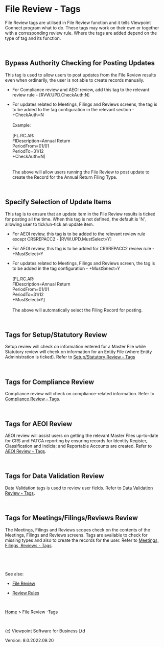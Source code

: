 



# File Review - Tags
File Review tags are utilised in File Review function and it tells Viewpoint 
 Connect program what to do. These tags may work on their own or together 
 with a corresponding review rule. Where the tags are added depend on the 
 type of tag and its function.

&nbsp;
## Bypass Authority Checking for Posting Updates
This tag is used to allow users to post updates from the File Review 
 results even when ordinarily, the user is not able to create records manually.

	

- For Compliance review and AEOI review, add this tag to the relevant 
    	 review rule - <span class="hcp2">[RVW.UPD.CheckAuth:N]</span>

	

- For updates related to Meetings, Filings and Reviews screens, 
    	 the tag is to be added to the tag configuration in the relevant section 
    	 - <span class="hcp2">+CheckAuth=N  
    &#13;&#10;	</span>  
    &#13;&#10;	Example:  
    &#13;&#10;	  
    &#13;&#10;	[FL.RC.AR:  
    &#13;&#10;	FlDescription=Annual Return  
    &#13;&#10;	PeriodFrom=01/01  
    &#13;&#10;	PeriodTo=31/12  
    &#13;&#10;	+CheckAuth=N]  
    &#13;&#10;	  
    &#13;&#10;	  
    &#13;&#10;	The above will allow users running the File Review to post update to 
    	 create the Record for the Annual Return Filing Type.

&nbsp;
## Specify Selection of Update Items
This tag is to ensure that an update item in the File Review results 
 is ticked for posting all the time. When this tag is not defined, the 
 default is 'N', allowing user to tick/un-tick an update item.

	

- For AEOI review, this tag is to be added to the relevant review 
    	 rule except CRSREPACC2 - <span class="hcp2">[RVW.UPD.MustSelect=Y]</span>

	

- For 
    	 AEOI review, this tag is to be added for CRSREPACC2 review rule - 
    	 <span class="hcp2">+MustSelect=Y</span>

	

- For updates related to Meetings, Filings and Reviews screen, 
    	 the tag is to be added in the tag configuration - <span class="hcp2">+MustSelect=Y</span>  
    &#13;&#10;	  
    &#13;&#10;	[FL.RC.AR:  
    &#13;&#10;	FlDescription=Annual Return  
    &#13;&#10;	PeriodFrom=01/01  
    &#13;&#10;	PeriodTo=31/12  
    &#13;&#10;	+MustSelect=Y]  
    &#13;&#10;	  
    &#13;&#10;	The above will automatically select the Filing Record for posting.

&nbsp;
## Tags for Setup/Statutory Review
Setup review will check on information entered for a Master File while 
 Statutory review will check on information for an Entity File (where Entity 
 Administration is ticked). Refer to [Setup/Statutory 
 Review - Tags](file:///c:/temp/0457b882-c844-4314-8878-ce1a9c2207bd/input/Setup_Statutory_Review_-_Tags.htm)

&nbsp;
## Tags for Compliance Review
Compliance review will check on compliance-related information. Refer 
 to [Compliance 
 Review - Tags](file:///c:/temp/0457b882-c844-4314-8878-ce1a9c2207bd/Configuration/Compliance_Review_-_Tags.htm).

&nbsp;
## Tags for AEOI Review
AEOI review will assist users on getting the relevant Master Files up-to-date 
 for CRS and FATCA reporting by ensuring records for Identity Register, 
 Classification and Indicia; and Reportable Accounts are created. Refer 
 to [AEOI Review - Tags](file:///c:/temp/0457b882-c844-4314-8878-ce1a9c2207bd/input/AEOI_Review_-_Tags.htm).

&nbsp;
## Tags for Data Validation Review
Data Validation tags is used to review user fields. Refer to [Data 
 Validation Review - Tags](file:///c:/temp/0457b882-c844-4314-8878-ce1a9c2207bd/Configuration/Data_Validation_Review_-_Tags.htm).

&nbsp;
## Tags for Meetings/Filings/Reviews Review
The Meetings, Filings and Reviews scopes check on the contents of the 
 Meetings, Filings and Reviews screens. Tags are available to check for 
 missing types and also to create the records for the user. Refer to [Meetings, Filings, 
 Reviews - Tags](file:///c:/temp/0457b882-c844-4314-8878-ce1a9c2207bd/input/Meetings,_Filings,_Reviews_-_Tags.htm).

&nbsp;

&nbsp;

See also:

	

- [File Review](file:///c:/temp/0457b882-c844-4314-8878-ce1a9c2207bd/input/File_Review_Function.htm)

	

- [Review Rules](file:///c:/temp/0457b882-c844-4314-8878-ce1a9c2207bd/Configuration/Review_Rules.htm)

&nbsp;

[Home](file:///c:/temp/0457b882-c844-4314-8878-ce1a9c2207bd/input/Copyright_Notice.htm) &gt; File Review -Tags

&nbsp;

(c) Viewpoint Software for 
 Business Ltd

Version: 8.0.2022.09.20


